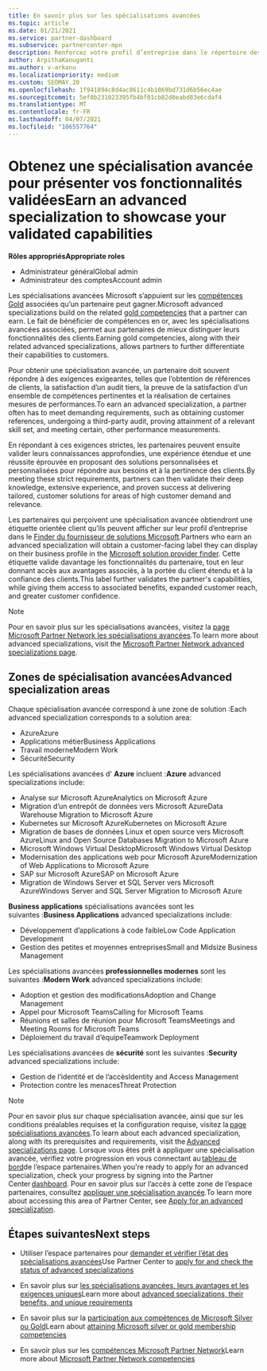 ```yaml
---
title: En savoir plus sur les spécialisations avancées
ms.topic: article
ms.date: 01/21/2021
ms.service: partner-dashboard
ms.subservice: partnercenter-mpn
description: Renforcez votre profil d’entreprise dans le répertoire des partenaires Microsoft. En savoir plus sur les spécialisations avancées que vous pouvez atteindre avec vos compétences Gold et Silver existantes.
author: ArpithaKanuganti
ms.author: v-arkanu
ms.localizationpriority: medium
ms.custom: SEOMAY.20
ms.openlocfilehash: 1f941894c8d4ac8611c4b1869bd731d6b56ec4ae
ms.sourcegitcommit: 5ef0b231023395fb4bf01cb82d0eabd83e6cdaf4
ms.translationtype: MT
ms.contentlocale: fr-FR
ms.lasthandoff: 04/07/2021
ms.locfileid: "106557764"
---
```

# <a name="earn-an-advanced-specialization-to-showcase-your-validated-capabilities"></a><span data-ttu-id="9ab08-104">Obtenez une spécialisation avancée pour présenter vos fonctionnalités validées</span><span class="sxs-lookup"><span data-stu-id="9ab08-104">Earn an advanced specialization to showcase your validated capabilities</span></span>

<span data-ttu-id="9ab08-105">**Rôles appropriés**</span><span class="sxs-lookup"><span data-stu-id="9ab08-105">**Appropriate roles**</span></span>

- <span data-ttu-id="9ab08-106">Administrateur général</span><span class="sxs-lookup"><span data-stu-id="9ab08-106">Global admin</span></span>
- <span data-ttu-id="9ab08-107">Administrateur des comptes</span><span class="sxs-lookup"><span data-stu-id="9ab08-107">Account admin</span></span>

<span data-ttu-id="9ab08-108">Les spécialisations avancées Microsoft s’appuient sur les [compétences Gold](learn-about-competencies.md) associées qu’un partenaire peut gagner.</span><span class="sxs-lookup"><span data-stu-id="9ab08-108">Microsoft advanced specializations build on the related [gold competencies](learn-about-competencies.md) that a partner can earn.</span></span> <span data-ttu-id="9ab08-109">Le fait de bénéficier de compétences en or, avec les spécialisations avancées associées, permet aux partenaires de mieux distinguer leurs fonctionnalités des clients.</span><span class="sxs-lookup"><span data-stu-id="9ab08-109">Earning gold competencies, along with their related advanced specializations, allows partners to further differentiate their capabilities to customers.</span></span>

<span data-ttu-id="9ab08-110">Pour obtenir une spécialisation avancée, un partenaire doit souvent répondre à des exigences exigeantes, telles que l’obtention de références de clients, la satisfaction d’un audit tiers, la preuve de la satisfaction d’un ensemble de compétences pertinentes et la réalisation de certaines mesures de performances.</span><span class="sxs-lookup"><span data-stu-id="9ab08-110">To earn an advanced specialization, a partner often has to meet demanding requirements, such as obtaining customer references, undergoing a third-party audit, proving attainment of a relevant skill set, and meeting certain, other performance measurements.</span></span>

<span data-ttu-id="9ab08-111">En répondant à ces exigences strictes, les partenaires peuvent ensuite valider leurs connaissances approfondies, une expérience étendue et une réussite éprouvée en proposant des solutions personnalisées et personnalisées pour répondre aux besoins et à la pertinence des clients.</span><span class="sxs-lookup"><span data-stu-id="9ab08-111">By meeting these strict requirements, partners can then validate their deep knowledge, extensive experience, and proven success at delivering tailored, customer solutions for areas of high customer demand and relevance.</span></span>

<span data-ttu-id="9ab08-112">Les partenaires qui perçoivent une spécialisation avancée obtiendront une étiquette orientée client qu’ils peuvent afficher sur leur profil d’entreprise dans le [Finder du fournisseur de solutions Microsoft](https://www.microsoft.com/solution-providers/home).</span><span class="sxs-lookup"><span data-stu-id="9ab08-112">Partners who earn an advanced specialization will obtain a customer-facing label they can display on their business profile in the [Microsoft solution provider finder](https://www.microsoft.com/solution-providers/home).</span></span> <span data-ttu-id="9ab08-113">Cette étiquette valide davantage les fonctionnalités du partenaire, tout en leur donnant accès aux avantages associés, à la portée du client étendu et à la confiance des clients.</span><span class="sxs-lookup"><span data-stu-id="9ab08-113">This label further validates the partner's capabilities, while giving them access to associated benefits, expanded customer reach, and greater customer confidence.</span></span>

> [!NOTE]
> <span data-ttu-id="9ab08-114">Pour en savoir plus sur les spécialisations avancées, visitez la [page Microsoft Partner Network les spécialisations avancées](https://partner.microsoft.com/membership/advanced-specialization).</span><span class="sxs-lookup"><span data-stu-id="9ab08-114">To learn more about advanced specializations, visit the [Microsoft Partner Network advanced specializations page](https://partner.microsoft.com/membership/advanced-specialization).</span></span>

## <a name="advanced-specialization-areas"></a><span data-ttu-id="9ab08-115">Zones de spécialisation avancées</span><span class="sxs-lookup"><span data-stu-id="9ab08-115">Advanced specialization areas</span></span>

<span data-ttu-id="9ab08-116">Chaque spécialisation avancée correspond à une zone de solution :</span><span class="sxs-lookup"><span data-stu-id="9ab08-116">Each advanced specialization corresponds to a solution area:</span></span>

- <span data-ttu-id="9ab08-117">Azure</span><span class="sxs-lookup"><span data-stu-id="9ab08-117">Azure</span></span>
- <span data-ttu-id="9ab08-118">Applications métier</span><span class="sxs-lookup"><span data-stu-id="9ab08-118">Business Applications</span></span>
- <span data-ttu-id="9ab08-119">Travail moderne</span><span class="sxs-lookup"><span data-stu-id="9ab08-119">Modern Work</span></span>
- <span data-ttu-id="9ab08-120">Sécurité</span><span class="sxs-lookup"><span data-stu-id="9ab08-120">Security</span></span>

<span data-ttu-id="9ab08-121">Les spécialisations avancées d' **Azure** incluent :</span><span class="sxs-lookup"><span data-stu-id="9ab08-121">**Azure** advanced specializations include:</span></span>

- <span data-ttu-id="9ab08-122">Analyse sur Microsoft Azure</span><span class="sxs-lookup"><span data-stu-id="9ab08-122">Analytics on Microsoft Azure</span></span>
- <span data-ttu-id="9ab08-123">Migration d’un entrepôt de données vers Microsoft Azure</span><span class="sxs-lookup"><span data-stu-id="9ab08-123">Data Warehouse Migration to Microsoft Azure</span></span>
- <span data-ttu-id="9ab08-124">Kubernetes sur Microsoft Azure</span><span class="sxs-lookup"><span data-stu-id="9ab08-124">Kubernetes on Microsoft Azure</span></span>
- <span data-ttu-id="9ab08-125">Migration de bases de données Linux et open source vers Microsoft Azure</span><span class="sxs-lookup"><span data-stu-id="9ab08-125">Linux and Open Source Databases Migration to Microsoft Azure</span></span>
- <span data-ttu-id="9ab08-126">Microsoft Windows Virtual Desktop</span><span class="sxs-lookup"><span data-stu-id="9ab08-126">Microsoft Windows Virtual Desktop</span></span>
- <span data-ttu-id="9ab08-127">Modernisation des applications web pour Microsoft Azure</span><span class="sxs-lookup"><span data-stu-id="9ab08-127">Modernization of Web Applications to Microsoft Azure</span></span>
- <span data-ttu-id="9ab08-128">SAP sur Microsoft Azure</span><span class="sxs-lookup"><span data-stu-id="9ab08-128">SAP on Microsoft Azure</span></span>
- <span data-ttu-id="9ab08-129">Migration de Windows Server et SQL Server vers Microsoft Azure</span><span class="sxs-lookup"><span data-stu-id="9ab08-129">Windows Server and SQL Server Migration to Microsoft Azure</span></span>

<span data-ttu-id="9ab08-130">**Business applications** spécialisations avancées sont les suivantes :</span><span class="sxs-lookup"><span data-stu-id="9ab08-130">**Business Applications** advanced specializations include:</span></span>

- <span data-ttu-id="9ab08-131">Développement d’applications à code faible</span><span class="sxs-lookup"><span data-stu-id="9ab08-131">Low Code Application Development</span></span>
- <span data-ttu-id="9ab08-132">Gestion des petites et moyennes entreprises</span><span class="sxs-lookup"><span data-stu-id="9ab08-132">Small and Midsize Business Management</span></span>

<span data-ttu-id="9ab08-133">Les spécialisations avancées **professionnelles modernes** sont les suivantes :</span><span class="sxs-lookup"><span data-stu-id="9ab08-133">**Modern Work** advanced specializations include:</span></span>

- <span data-ttu-id="9ab08-134">Adoption et gestion des modifications</span><span class="sxs-lookup"><span data-stu-id="9ab08-134">Adoption and Change Management</span></span>
- <span data-ttu-id="9ab08-135">Appel pour Microsoft Teams</span><span class="sxs-lookup"><span data-stu-id="9ab08-135">Calling for Microsoft Teams</span></span>
- <span data-ttu-id="9ab08-136">Réunions et salles de réunion pour Microsoft Teams</span><span class="sxs-lookup"><span data-stu-id="9ab08-136">Meetings and Meeting Rooms for Microsoft Teams</span></span>
- <span data-ttu-id="9ab08-137">Déploiement du travail d’équipe</span><span class="sxs-lookup"><span data-stu-id="9ab08-137">Teamwork Deployment</span></span>

<span data-ttu-id="9ab08-138">Les spécialisations avancées de **sécurité** sont les suivantes :</span><span class="sxs-lookup"><span data-stu-id="9ab08-138">**Security** advanced specializations include:</span></span>

- <span data-ttu-id="9ab08-139">Gestion de l’identité et de l’accès</span><span class="sxs-lookup"><span data-stu-id="9ab08-139">Identity and Access Management</span></span>
- <span data-ttu-id="9ab08-140">Protection contre les menaces</span><span class="sxs-lookup"><span data-stu-id="9ab08-140">Threat Protection</span></span>

> [!NOTE]
> <span data-ttu-id="9ab08-141">Pour en savoir plus sur chaque spécialisation avancée, ainsi que sur les conditions préalables requises et la configuration requise, visitez la [page spécialisations avancées](https://partner.microsoft.com/membership/advanced-specialization).</span><span class="sxs-lookup"><span data-stu-id="9ab08-141">To learn about each advanced specialization, along with its prerequisites and requirements, visit the [Advanced specializations page](https://partner.microsoft.com/membership/advanced-specialization).</span></span> <span data-ttu-id="9ab08-142">Lorsque vous êtes prêt à appliquer une spécialisation avancée, vérifiez votre progression en vous connectant au [tableau de bord](https://partner.microsoft.com/dashboard)de l’espace partenaires.</span><span class="sxs-lookup"><span data-stu-id="9ab08-142">When you're ready to apply for an advanced specialization, check your progress by signing into the Partner Center [dashboard](https://partner.microsoft.com/dashboard).</span></span> <span data-ttu-id="9ab08-143">Pour en savoir plus sur l’accès à cette zone de l’espace partenaires, consultez [appliquer une spécialisation avancée](advanced-specializations-apply.md).</span><span class="sxs-lookup"><span data-stu-id="9ab08-143">To learn more about accessing this area of Partner Center, see [Apply for an advanced specialization](advanced-specializations-apply.md).</span></span>

## <a name="next-steps"></a><span data-ttu-id="9ab08-144">Étapes suivantes</span><span class="sxs-lookup"><span data-stu-id="9ab08-144">Next steps</span></span>

- <span data-ttu-id="9ab08-145">Utiliser l’espace partenaires pour [demander et vérifier l’état des spécialisations avancées](advanced-specializations-apply.md)</span><span class="sxs-lookup"><span data-stu-id="9ab08-145">Use Partner Center to [apply for and check the status of advanced specializations](advanced-specializations-apply.md)</span></span>

- <span data-ttu-id="9ab08-146">En savoir plus sur [les spécialisations avancées, leurs avantages et les exigences uniques](https://partner.microsoft.com/membership/advanced-specialization)</span><span class="sxs-lookup"><span data-stu-id="9ab08-146">Learn more about [advanced specializations, their benefits, and unique requirements](https://partner.microsoft.com/membership/advanced-specialization)</span></span>

- <span data-ttu-id="9ab08-147">En savoir plus sur la [participation aux compétences de Microsoft Silver ou Gold](learn-about-competencies.md)</span><span class="sxs-lookup"><span data-stu-id="9ab08-147">Learn about [attaining Microsoft silver or gold membership competencies](learn-about-competencies.md)</span></span>

- <span data-ttu-id="9ab08-148">En savoir plus sur les [compétences Microsoft Partner Network](https://partner.microsoft.com/membership/competencies)</span><span class="sxs-lookup"><span data-stu-id="9ab08-148">Learn more about [Microsoft Partner Network competencies](https://partner.microsoft.com/membership/competencies)</span></span>